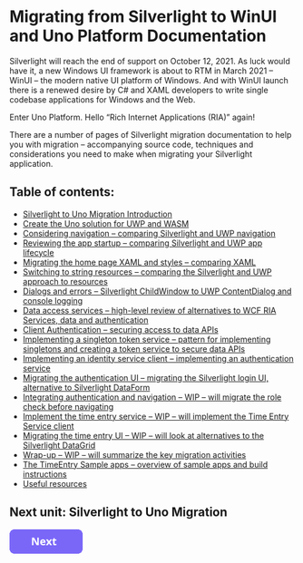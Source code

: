 # Migrating from Silverlight to WinUI and Uno Platform Documentation

Silverlight will reach the end of support  on October 12, 2021. As luck would have it, a new Windows UI framework is about to RTM in March 2021 – WinUI – the modern native UI platform of Windows. And with WinUI launch there is a renewed desire by C# and XAML developers to write single codebase applications for Windows and the Web.

Enter Uno Platform. Hello “Rich Internet Applications (RIA)” again!

There are a number of pages of Silverlight migration documentation to help you with migration – accompanying source code, techniques and considerations you need to make when migrating your Silverlight application.

## Table of contents:

* [Silverlight to Uno Migration Introduction](guides/silverlight-migration/00-overview.md)
* [Create the Uno solution for UWP and WASM](guides/silverlight-migration/01-create-uno-solution.md)
* [Considering navigation – comparing Silverlight and UWP navigation](guides/silverlight-migration/02-considering-navigation.md)
* [Reviewing the app startup – comparing Silverlight and UWP app lifecycle](guides/silverlight-migration/03-review-app-startup.md)
* [Migrating the home page XAML and styles – comparing XAML](guides/silverlight-migration/04-migrate-home-page-xaml-and-styles.md)
* [Switching to string resources – comparing the Silverlight and UWP approach to resources](guides/silverlight-migration/05-string-resources.md)
* [Dialogs and errors – Silverlight ChildWindow to UWP ContentDialog and console logging](guides/silverlight-migration/07-dialogs.md)
* [Data access services – high-level review of alternatives to WCF RIA Services, data and authentication](guides/silverlight-migration/08-data-access-overview.md)
* [Client Authentication – securing access to data APIs](guides/silverlight-migration/09-client-auth-service.md)
* [Implementing a singleton token service – pattern for implementing singletons and creating a token service to secure data APIs](guides/silverlight-migration/10-implementing-singleton-token-service.md)
* [Implementing an identity service client – implementing an authentication service](guides/silverlight-migration/11-implementing-identity-service-client.md)
* [Migrating the authentication UI – migrating the Silverlight login UI, alternative to Silverlight DataForm](guides/silverlight-migration/12-migrate-auth-ui.md)
* [Integrating authentication and navigation – WIP – will migrate the role check before navigating](guides/silverlight-migration/13-integrating-auth-and-navigation.md)
* [Implement the time entry service – WIP – will implement the Time Entry Service client](guides/silverlight-migration/14-implement-timeentry-services.md)
* [Migrating the time entry UI – WIP – will look at alternatives to the Silverlight DataGrid](guides/silverlight-migration/15-migrate-timeentry-ui.md)
* [Wrap-up – WIP – will summarize the key migration activities](guides/silverlight-migration/20-wrap-up.md)
* [The TimeEntry Sample apps – overview of sample apps and build instructions](guides/silverlight-migration/98-timeentry-samples.md)
* [Useful resources](guides/silverlight-migration/99-useful-resources.md)

## Next unit: Silverlight to Uno Migration

[![button](guides/silverlight-migration/assets/NextButton.png)](guides/silverlight-migration/00-overview.md)